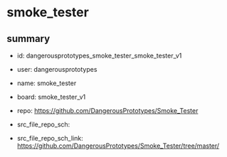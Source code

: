 # smoke_tester
 
## summary 
* id: dangerousprototypes_smoke_tester_smoke_tester_v1
* user: dangerousprototypes
* name: smoke_tester
* board: smoke_tester_v1
* repo: https://github.com/DangerousPrototypes/Smoke_Tester



* src_file_repo_sch: 
* src_file_repo_sch_link: https://github.com/DangerousPrototypes/Smoke_Tester/tree/master/




